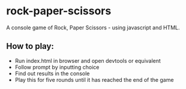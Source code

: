 # rock-paper-scissors

A console game of Rock, Paper Scissors - using javascript and HTML.

## How to play:
- Run index.html in browser and open devtools or equivalent
- Follow prompt by inputting choice 
- Find out results in the console 
- Play this for five rounds until it has reached the end of the game